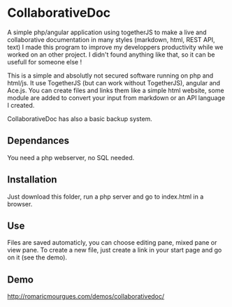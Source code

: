 # CollaborativeDoc
A simple php/angular application using togetherJS to make a live and collaborative documentation in many styles (markdown, html, REST API, text)
I made this program to improve my developpers productivity while we worked on an other project. I didn't found anything like that, so it can be usefull for someone else !

This is a simple and absolutly not secured software running on php and html/js. It use TogetherJS (but can work without TogetherJS), angular and Ace.js.
You can create files and links them like a simple html website, some module are added to convert your input from markdown or an API language I created.

CollaborativeDoc has also a basic backup system.

## Dependances
You need a php webserver, no SQL needed.

## Installation
Just download this folder, run a php server and go to index.html in a browser.

## Use
Files are saved automaticly, you can choose editing pane, mixed pane or view pane.
To create a new file, just create a link in your start page and go on it (see the demo).

## Demo
http://romaricmourgues.com/demos/collaborativedoc/
